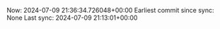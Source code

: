 Now: 2024-07-09 21:36:34.726048+00:00 Earliest commit since sync: None Last sync: 2024-07-09 21:13:01+00:00
